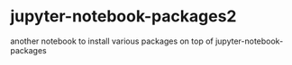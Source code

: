 # jupyter-notebook-packages2

another notebook to install various packages on top of
jupyter-notebook-packages
